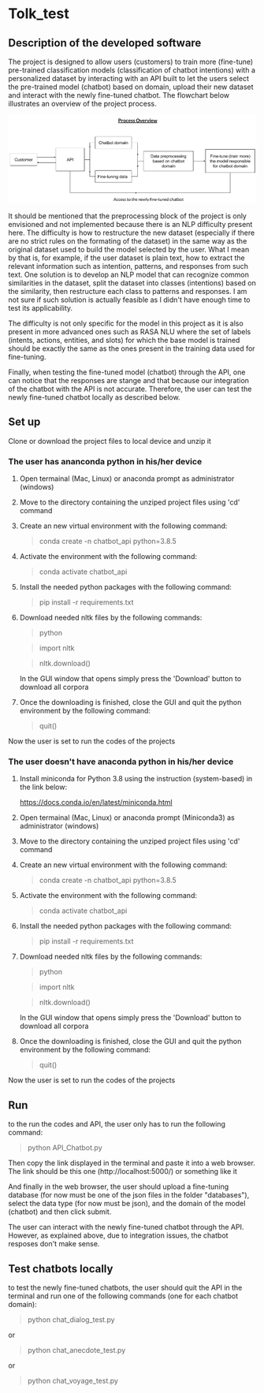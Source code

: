 # Tolk_test

## Description of the developed software

The project is designed to allow users (customers) to train more (fine-tune) pre-trained classification models (classification of chatbot intentions) with a personalized dataset by interacting with an API built to let the users select the pre-trained model (chatbot) based on domain, upload their new dataset and interact with the newly fine-tuned chatbot. The flowchart below illustrates an overview of the project process.   

![flowchart](https://github.com/ianastafeva/Tolk_test/blob/8f6ee04043d5e35d373d4cde858b9a8efde844f3/Chatbot_API_flowchart.png?raw=true)

It should be mentioned that the preprocessing block of the project is only envisioned and not implemented because there is an NLP difficulty present here. The difficulty is how to restructure the new dataset (especially if there are no strict rules on the formating of the dataset) in the same way as the original dataset used to build the model selected by the user. What I mean by that is, for example, if the user dataset is plain text, how to extract the relevant information such as intention, patterns, and responses from such text. One solution is to develop an NLP model that can recognize common similarities in the dataset, split the dataset into classes (intentions) based on the similarity, then restructure each class to patterns and responses. I am not sure if such solution is actually feasible as I didn't have enough time to test its applicability. 

The difficulty is not only specific for the model in this project as it is also present in more advanced ones such as RASA NLU where the set of labels (intents, actions, entities, and slots) for which the base model is trained should be exactly the same as the ones present in the training data used for fine-tuning.

Finally, when testing the fine-tuned model (chatbot) through the API, one can notice that the responses are stange and that because our integration of the chatbot with the API is not accurate. Therefore, the user can test the newly fine-tuned chatbot locally as described below.


## Set up
Clone or download the project files to local device and unzip it

### The user has ananconda python in his/her device
1) Open termainal (Mac, Linux) or anaconda prompt as administrator (windows)

2) Move to the directory containing the unziped project files using 'cd' command

3) Create an new virtual environment with the following command:

   >conda create -n chatbot_api python=3.8.5

4) Activate the environment with the following command:

   >conda activate chatbot_api

5) Install the needed python packages with the following command:

   >pip install -r requirements.txt

6) Download needed nltk files by the following commands:
   >python
   
   >import nltk 
   
   >nltk.download()
 
   In the GUI window that opens simply press the 'Download' button to download all corpora
   
7) Once the downloading is finished, close the GUI and quit the python environment by the following command:
   >quit() 

Now the user is set to run the codes of the projects

### The user doesn't have anaconda python in his/her device
1) Install miniconda for Python 3.8 using the instruction (system-based) in the link below:

   https://docs.conda.io/en/latest/miniconda.html

2) Open termainal (Mac, Linux) or anaconda prompt (Miniconda3) as administrator (windows)

3) Move to the directory containing the unziped project files using 'cd' command

4) Create an new virtual environment with the following command:

   >conda create -n chatbot_api python=3.8.5

5) Activate the environment with the following command:

   >conda activate chatbot_api

6) Install the needed python packages with the following command:

   >pip install -r requirements.txt

7) Download needed nltk files by the following commands:
   >python
   
   >import nltk 
   
   >nltk.download()
 
   In the GUI window that opens simply press the 'Download' button to download all corpora
   
8) Once the downloading is finished, close the GUI and quit the python environment by the following command:
   >quit()

Now the user is set to run the codes of the projects

## Run
to the run the codes and API, the user only has to run the following command:
>python API_Chatbot.py

Then copy the link displayed in the terminal and paste it into a web browser. The link should be this one (http://localhost:5000/) or something like it

And finally in the web browser, the user should upload a fine-tuning database (for now must be one of the json files in the folder "databases"), select the data type (for now must be json), and the domain of the model (chatbot) and then click submit. 

The user can interact with the newly fine-tuned chatbot through the API. However, as explained above, due to integration issues, the chatbot resposes don't make sense.

## Test chatbots locally
to test the newly fine-tuned chatbots, the user should quit the API in the terminal and run one of the following commands (one for each chatbot domain):
>python chat_dialog_test.py

or 
>python chat_anecdote_test.py

or
>python chat_voyage_test.py
